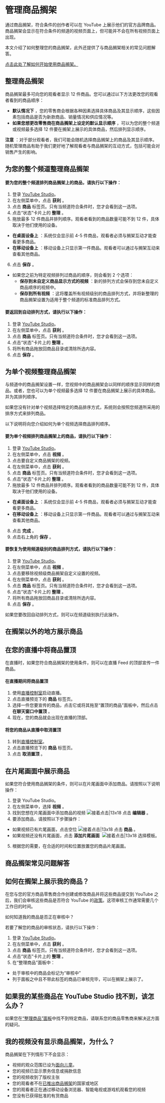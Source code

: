 # 管理商品搁架

通过商品搁架，符合条件的创作者可以在 YouTube 上展示他们的官方品牌商品。商品搁架会显示在符合条件的频道的视频页面上，但可能并不会在所有视频页面上出现。

本文介绍了如何整理您的商品搁架，此外还提供了与商品搁架相关的常见问题解答。

[点击此处了解如何开始使用商品搁架。](https://support.google.com/youtube/answer/9454088)

## 整理商品搁架

商品搁架最多可向您的观看者显示 12 件商品。您可以通过以下方法更改您的观看者看到的商品顺序：

* **默认情况下** ，您的零售商会根据各种因素选择具体商品及其显示顺序，这些因素包括商品是否为新款商品、销量情况和供应情况等。
* **如果您想更改零售商在商品搁架上设定的默认显示顺序** ，可以为您的整个频道或视频最多选择 12 件要在搁架上展示的具体商品，然后排列显示顺序。

**注意** ：对于部分观看者，我们可能会随机选择商品搁架上的商品及其显示顺序。随机管理商品有助于我们更好地了解观看者与商品搁架的互动方式，包括可能会对销售产生的影响。

## 为您的整个频道整理商品搁架

#### 要为您的整个频道排列商品搁架上的商品，请执行以下操作：

1. 登录 [YouTube Studio](https://studio.youtube.com/)。
2. 在左侧菜单中，点击 **获利** 。
3. 点击 **商品** 标签页。只有当频道符合条件时，您才会看到这一选项。
4. 点击“状态”卡片上的 **整理** 。
5. 拖放最多 12 件商品并排列顺序。观看者看到的商品数量可能不到 12 件，具体取决于他们使用的设备。
  * **在桌面设备上** ：系统仅会显示前 4-5 件商品，观看者必须与搁架互动才能查看更多商品。
  * **在移动设备上** ：移动设备上只显示第一件商品。观看者可以通过与搁架互动来查看其他商品。
6. 点击 **保存** 。
  * 如果您之前为特定视频排列过商品的顺序，则会看到 2 个选项：
    * **保存到未自定义商品显示方式的视频** ：新的排列方式会保存到您未自定义商品顺序的视频中。
    * **保存到所有视频** ：这将覆盖所有视频级别的商品排列方式，并将新整理的商品搁架设置为适用于整个频道的标准商品排列方式。

#### 要返回到自动排列方式，请执行以下操作：

1. 登录 [YouTube Studio](https://studio.youtube.com/)。
2. 在左侧菜单中，点击 **获利** 。
3. 点击 **商品** 标签页。只有当频道符合条件时，您才会看到这一选项。
4. 点击“状态”卡片上的 **整理** 。
5. 将所有商品拖放回商品目录或清除所选内容。
6. 点击 **保存** 。

## 为单个视频整理商品搁架

与频道中的商品搁架设置一样，您视频中的商品搁架会以同样的顺序显示同样的商品。或者，您也可以为单个视频最多选择 12 件要在商品搁架上展示的具体商品，并为其排列顺序。

如果您没有针对单个视频选择特定的商品排序方式，系统则会按照您频道所采用的排序方式来排列商品。

以下说明将向您介绍如何为单个视频选择商品排列顺序。

#### 要为单个视频排列商品搁架上的商品，请执行以下操作：

1. 登录 [YouTube Studio](https://studio.youtube.com/)。
2. 在左侧菜单中，点击 **视频** 。
3. 点击要自定义商品搁架的视频。
4. 在左侧菜单中，点击 **获利** 。
5. 点击 **商品** 标签页。只有当频道符合条件时，您才会看到这一选项。
6. 点击“状态”卡片上的 **整理** 。
7. 拖放最多 12 件商品并排列顺序。观看者看到的商品数量可能不到 12 件，具体取决于他们使用的设备。
  * **在桌面设备上** ：系统仅会显示前 4-5 件商品，观看者必须与搁架互动才能查看更多商品。
  * **在移动设备上** ：移动设备上只显示第一件商品。观看者可以通过与搁架互动来查看其他商品。
8. 点击 **完成** 。
9. 点击右上角的 **保存** 。

#### 要恢复为使用频道级别的商品排列方式，请执行以下操作：

1. 登录 [YouTube Studio](https://studio.youtube.com/)。
2. 在左侧菜单中，点击 **视频** 。
3. 点击要移除视频级商品搁架自定义设置的视频。
4. 在左侧菜单中，点击 **获利** 。
5. 点击 **商品** 标签页。只有当频道符合条件时，您才会看到这一选项。
6. 点击“状态”卡片上的 **整理** 。
7. 将所有商品拖放回商品目录或清除所选内容。
8. 点击 **保存** 。

如果您要改回自动排列方式，则可以在频道级别执行此操作。

## 在搁架以外的地方展示商品

## 在您的直播中将商品置顶

在直播时，如果您符合商品搁架的使用条件，则可以在直播 Feed 的顶部宣传一件商品。

#### 在直播期间将商品置顶

1. 使用[直播控制室](https://support.google.com/youtube/answer/9227510)启动直播。
2. 点击直播预览下的 **商品** 标签页。
3. 选择一件您要宣传的商品，点击它或将其拖至“置顶的商品”面板中，然后点击 **在聊天窗口中置顶** 。
4. 现在，您的商品就会出现在直播的顶部。

#### 将您的商品从直播中取消置顶

1. 转到[直播控制室](https://support.google.com/youtube/answer/9227510)。
2. 点击直播预览下的 **商品** 标签页。
3. 点击 **取消置顶** 。

## 在片尾画面中展示商品

如果您符合使用商品搁架的条件，则可以在片尾画面中添加商品。请按照以下说明操作：

1. 登录 YouTube Studio。
2. 在左侧菜单中，选择 **视频** 。
3. 找到您想在片尾画面中添加商品的视频 ![接着点击|13x18](https://lh3.googleusercontent.com/SaY5lqCwN7kppnS546l9ys-E2sZftTTIHjBrdV-WsGPIhGjaxcEXjfgdIfW_UNG7Sw0=w13-h18 "接着点击") 点击 **编辑器** 。
4. 要添加商品，请按照以下步骤操作：
  * 如果视频已有片尾画面，点击空位 ![接着点击|13x18](https://lh3.googleusercontent.com/SaY5lqCwN7kppnS546l9ys-E2sZftTTIHjBrdV-WsGPIhGjaxcEXjfgdIfW_UNG7Sw0=w13-h18 "接着点击") 点击 **商品** 。
  * 如果视频还没有片尾画面，点击 **添加片尾画面**  ![接着点击|13x18](https://lh3.googleusercontent.com/SaY5lqCwN7kppnS546l9ys-E2sZftTTIHjBrdV-WsGPIhGjaxcEXjfgdIfW_UNG7Sw0=w13-h18 "接着点击") 选择模板。
5. 根据您的需要，在合适的时间和位置放置您的商品片尾画面。

## 商品搁架常见问题解答

## 如何在搁架上展示我的商品？

在您与您的官方商品零售商合作创建或修改商品并将这些商品提交到 YouTube 之后，我们会审核这些商品是否符合 YouTube 的[政策](https://support.google.com/merchants/answer/6149970)。这项审核工作通常需要几个工作日的时间。

如何知道我的商品是否正在审核中？

若要了解您的商品的审核状态，请执行以下操作：

1. 登录 [YouTube Studio](https://studio.youtube.com/)。
2. 在左侧菜单中，点击 **获利** 。
3. 点击 **商品** 标签页。只有当频道符合条件时，您才会看到这一选项。
4. 点击“状态”卡片上的 **整理** 。
5. 在“整理商品”面板中：
  * 处于审核中的商品会标记为“审核中”
  * 列于面板之中且不带此标签的商品已审核完毕，可以在搁架上展示了。

## 如果我的某些商品在 YouTube Studio 找不到，该怎么办？

如果您在[“整理商品”面板](https://support.google.com/youtube/answer/9158148?hl=zh-CN&ref_topic=9153997#approval)中找不到特定商品，请联系您的商品零售商来解决这方面的疑问。

## 我的视频没有显示商品搁架，为什么？

商品搁架在下列情形下不会显示：

* 视频的观众范围已设为[面向儿童](https://support.google.com/youtube/answer/9527654#video_level)。
* 您的视频已显示票务信息或捐款信息
* 您的视频收到了版权主张
* 您的观看者不在[已推出商品搁架](https://support.google.com/youtube/answer/9454088#viewer)的国家或地区
* 您的观看者正在通过移动设备浏览器、智能电视或游戏机观看您的视频
* 您没有已获得批准的有货商品